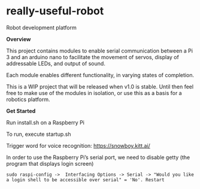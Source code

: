 # really-useful-robot
Robot development platform

**Overview**

This project contains modules to enable serial communication between a Pi 3 and an arduino nano to facilitate the movement of servos, display of addressable LEDs, and output of sound.

Each module enables different functionality, in varying states of completion.

This is a WIP project that will be released when v1.0 is stable. Until then feel free to make use of the modules in isolation, or use this as a basis for a robotics platform.

**Get Started**

Run install.sh on a Raspberry Pi

To run, execute startup.sh

Trigger word for voice recognition:
https://snowboy.kitt.ai/

In order to use the Raspberry Pi’s serial port, we need to disable getty (the program that displays login screen)

`sudo raspi-config ->  Interfacing Options -> Serial -> "Would you like a login shell to be accessible over serial" = 'No'. Restart`
